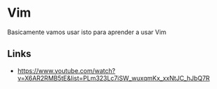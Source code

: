 # Vim

Basicamente vamos usar isto para aprender a usar Vim

## Links

- https://www.youtube.com/watch?v=X6AR2RMB5tE&list=PLm323Lc7iSW_wuxqmKx_xxNtJC_hJbQ7R
